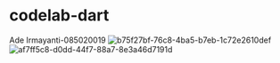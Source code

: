 # codelab-dart
Ade Irmayanti-085020019
![b75f27bf-76c8-4ba5-b7eb-1c72e2610def](https://user-images.githubusercontent.com/101057162/160887733-f5e08d21-6137-458e-a802-2b5cd80da288.jpg)
![af7ff5c8-d0dd-44f7-88a7-8e3a46d7191d](https://user-images.githubusercontent.com/101057162/160887746-9ff5d449-ce1f-44bd-b2df-cbe42649b9d1.jpg)
